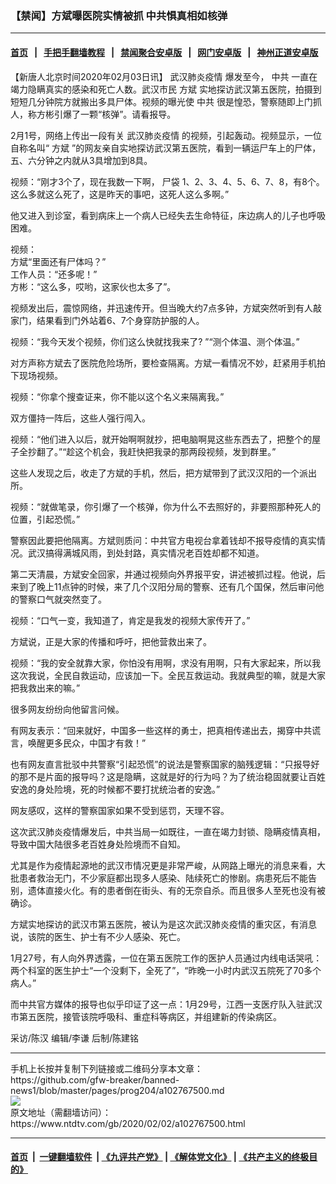 ### 【禁闻】方斌曝医院实情被抓 中共惧真相如核弹
------------------------

#### [首页](https://github.com/gfw-breaker/banned-news1/blob/master/README.md) &nbsp;&nbsp;|&nbsp;&nbsp; [手把手翻墙教程](https://github.com/gfw-breaker/guides/wiki) &nbsp;&nbsp;|&nbsp;&nbsp; [禁闻聚合安卓版](https://github.com/gfw-breaker/bn-android) &nbsp;&nbsp;|&nbsp;&nbsp; [网门安卓版](https://github.com/oGate2/oGate) &nbsp;&nbsp;|&nbsp;&nbsp; [神州正道安卓版](https://github.com/SzzdOgate/update) 



<div><div class="post_content" itemprop="articleBody">
 <p>
  【新唐人北京时间2020年02月03日讯】
  <ok href="https://www.ntdtv.com/gb/442749.htm">
   武汉肺炎疫情
  </ok>
  爆发至今，
  <ok href="https://www.ntdtv.com/gb/中共.htm">
   中共
  </ok>
  一直在竭力隐瞒真实的感染和死亡人数。武汉市民
  <ok href="https://www.ntdtv.com/gb/方斌.htm">
   方斌
  </ok>
  实地探访武汉第五医院，拍摄到短短几分钟院方就搬出多具尸体。视频的曝光使
  <ok href="https://www.ntdtv.com/gb/中共.htm">
   中共
  </ok>
  很是惶恐，警察随即上门抓人，称方彬引爆了一颗“核弹”。请看报导。
 </p>
 <p>
  2月1号，网络上传出一段有关
  <ok href="https://www.ntdtv.com/gb/442749.htm">
   武汉肺炎疫情
  </ok>
  的视频，引起轰动。视频显示，一位自称名叫“
  <ok href="https://www.ntdtv.com/gb/方斌.htm">
   方斌
  </ok>
  ”的网友亲自实地探访武汉第五医院，看到一辆运尸车上的尸体，五、六分钟之内就从3具增加到8具。
 </p>
 <p>
  视频：“刚才3个了，现在我数一下啊，
  <ok href="https://www.ntdtv.com/gb/尸袋.htm">
   尸袋
  </ok>
  1、2、3、4、5、6、7、8，有8个。这么多就这么死了，这是昨天的事吧，这死人这么多啊。”
 </p>
 <p>
  他又进入到诊室，看到病床上一个病人已经失去生命特征，床边病人的儿子也呼吸困难。
 </p>
 <p>
  视频：
  <br/>
  方斌“里面还有尸体吗？”
  <br/>
  工作人员：“还多呢！”
  <br/>
  方彬：“这么多，哎哟，这家伙也太多了”。
 </p>
 <p>
  视频发出后，震惊网络，并迅速传开。但当晚大约7点多钟，方斌突然听到有人敲家门，结果看到门外站着6、7个身穿防护服的人。
 </p>
 <p>
  视频：“我今天发个视频，你们这么快就找我来了? ”“测个体温、测个体温。”
 </p>
 <p>
  对方声称方斌去了医院危险场所，要检查隔离。方斌一看情况不妙，赶紧用手机拍下现场视频。
 </p>
 <p>
  视频：“你拿个搜查证来，你不能以这个名义来隔离我。”
 </p>
 <p>
  双方僵持一阵后，这些人强行闯入。
 </p>
 <p>
  视频：“他们进入以后，就开始啊啊就抄，把电脑啊晃这些东西去了，把整个的屋子全抄翻了。”“趁这个机会，我赶快把我录的那两段视频，发到群里。”
 </p>
 <p>
  这些人发现之后，收走了方斌的手机，然后，把方斌带到了武汉汉阳的一个派出所。
 </p>
 <p>
  视频：“就做笔录，你引爆了一个核弹，你为什么不去照好的，非要照那种死人的位置，引起恐慌。”
 </p>
 <p>
  警察因此要把他隔离。方斌则质问：中共官方电视台拿着钱却不报导疫情的真实情况。武汉搞得满城风雨，到处封路，真实情况老百姓却都不知道。
 </p>
 <p>
  第二天清晨，方斌安全回家，并通过视频向外界报平安，讲述被抓过程。他说，后来到了晚上11点钟的时候，来了几个汉阳分局的警察、还有几个国保，然后审问他的警察口气就突然变了。
 </p>
 <p>
  视频：“口气一变，我知道了，肯定是我发的视频大家传开了。”
 </p>
 <p>
  方斌说，正是大家的传播和呼吁，把他营救出来了。
 </p>
 <p>
  视频：“我的安全就靠大家，你怕没有用啊，求没有用啊，只有大家起来，所以我这次我说，全民自救运动，应该加一下。全民互救运动。我就典型的嘛，就是大家把我救出来的嘛。”
 </p>
 <p>
  很多网友纷纷向他留言问候。
 </p>
 <p>
  有网友表示：“回来就好，中国多一些这样的勇士，把真相传递出去，揭穿中共谎言，唤醒更多民众，中国才有救！”
 </p>
 <p>
  也有网友直言批驳中共警察“引起恐慌”的说法是警察国家的脑残逻辑：“只报导好的那不是片面的报导吗？这是隐瞒，这就是好的行为吗？为了统治稳固就要让百姓安逸的身处险境，死的时候都不要打扰统治者的安逸。”
 </p>
 <p>
  网友感叹，这样的警察国家如果不受到惩罚，天理不容。
 </p>
 <p>
  这次武汉肺炎疫情爆发后，中共当局一如既往，一直在竭力封锁、隐瞒疫情真相，导致中国大陆很多老百姓身处险境而不自知。
 </p>
 <p>
  尤其是作为疫情起源地的武汉市情况更是非常严峻，从网路上曝光的消息来看，大批患者救治无门，不少家庭都出现多人感染、陆续死亡的惨剧。病患死后不能告别，遗体直接火化。有的患者倒在街头、有的无奈自杀。而且很多人至死也没有被确诊。
 </p>
 <p>
  方斌实地探访的武汉市第五医院，被认为是这次武汉肺炎疫情的重灾区，有消息说，该院的医生、护士有不少人感染、死亡。
 </p>
 <p>
  1月27号，有人向外界透露，一位在第五医院工作的医护人员通过内线电话哭吼：两个科室的医生护士“一个没剩下，全死了”，“昨晚一小时内武汉五院死了70多个病人。”
 </p>
 <p>
  而中共官方媒体的报导也似乎印证了这一点：1月29号，江西一支医疗队入驻武汉市第五医院，接管该院呼吸科、重症科等病区，并组建新的传染病区。
 </p>
 <p>
  采访/陈汉 编辑/李谦 后制/陈建铭
 </p>
 <div class="single_ad">
 </div>
</div>
</div>
<hr/>
手机上长按并复制下列链接或二维码分享本文章：<br/>
https://github.com/gfw-breaker/banned-news1/blob/master/pages/prog204/a102767500.md <br/>
<a href='https://github.com/gfw-breaker/banned-news1/blob/master/pages/prog204/a102767500.md'><img src='https://github.com/gfw-breaker/banned-news1/blob/master/pages/prog204/a102767500.md.png'/></a> <br/>
原文地址（需翻墙访问）：https://www.ntdtv.com/gb/2020/02/02/a102767500.html


------------------------
#### [首页](https://github.com/gfw-breaker/banned-news1/blob/master/README.md) &nbsp;|&nbsp; [一键翻墙软件](https://github.com/gfw-breaker/nogfw/blob/master/README.md) &nbsp;| [《九评共产党》](https://github.com/gfw-breaker/9ping.md/blob/master/README.md#九评之一评共产党是什么) | [《解体党文化》](https://github.com/gfw-breaker/jtdwh.md/blob/master/README.md) | [《共产主义的终极目的》](https://github.com/gfw-breaker/gczydzjmd.md/blob/master/README.md)


<img src='http://gfw-breaker.win/banned-news/pages/prog204/a102767500.md' width='0px' height='0px'/>